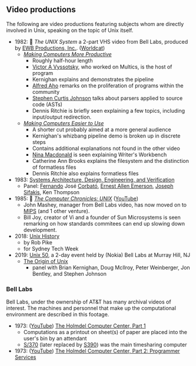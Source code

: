 ## Video productions

The following are video productions featuring subjects whom are directly involved in Unix, speaking on the topic of Unix itself.

* 1982: 📼 _The UNIX System_ a 2-part VHS video from Bell Labs, produced by [EWB Productions, Inc.](https://opencorporates.com/companies/us_nj/0100098790). ([Worldcat](http://www.worldcat.org/identities/nc-ewb%20productions%20inc/))
  * [_Making Computers More Productive_](https://www.youtube.com/watch?v=tc4ROCJYbm0)
    * Roughly half-hour length
    * [Victor A Vyssotsky](https://dl.acm.org/profile/81100332419), who worked on Multics, is the host of program
    * Kernighan explains and demonstrates the pipeline
    * [Alfred Aho](http://www.cs.columbia.edu/~aho/) remarks on the proliferation of programs within the community
    * [Stephen Curtis Johnson](https://en.wikipedia.org/wiki/Stephen_C._Johnson) talks about parsers applied to source code (ASTs)
    * Dennis Ritchie is briefly seen explaining a few topics, including input/output redirection.
  * [_Making Computers Easier to Use_](https://www.youtube.com/watch?v=XvDZLjaCJuw)
    * A shorter cut probably aimed at a more general audience
    * Kernighan's whizbang pipeline demo is broken up in discrete steps
    * Contains additional explanations not found in the other video
    * [Nina Macdonald](https://www.ninamacdonald.com/resume.htm) is seen explaining Writer's Workbench
    * Catherine Ann Brooks explains the filesystem and the distinction of formatless files
    * Dennis Ritchie also explains formatless files
* 1983: [Systems Architecture, Design, Engineering, and Verification](https://www.youtube.com/watch?v=dsMKJKTOte0)
  * Panel: [Fernando](https://amturing.acm.org/award_winners/corbato_1009471.cfm) José [Corbató](https://dblp.org/pid/c/FernandoJCorbato.html), [Ernest Allen Emerson](https://www.cs.utexas.edu/~emerson/), [Joseph Sifakis](http://www-verimag.imag.fr/~sifakis/), Ken Thompson
* 1985: 📼 [_The Computer Chronicles: UNIX_](https://archive.org/details/UNIX1985) ([YouTube](https://www.youtube.com/watch?v=0DdoGPav3fc))
  * John Mashey, manager from Bell Labs video, has now moved on to [MIPS](https://en.wikipedia.org/wiki/MIPS_Technologies) (and 1 other venture).
  * Bill Joy, creator of Vi and a founder of Sun Microsystems is seen remarking on how standards commitees can end up slowing down development.
* 2018: [Unix History](https://www.youtube.com/watch?v=_2NI6t2r_Hs&t=364s)
  * by Rob Pike
  * for Sydney Tech Week
* 2019: [Unix 50](https://www.bell-labs.com/unix50), a 2-day event held by (Nokia) Bell Labs at Murray Hill, NJ
  * [The Origin of Unix](https://www.youtube.com/watch?v=l03CF9_078I)
    - panel with Brian Kernighan, Doug McIlroy, Peter Weinberger, Jon Bentley, and Stephen Johnson


### Bell Labs

Bell Labs, under the ownership of AT&T has many archival videos of interest. The machines and personnel that make up the computational environment are described in this footage.

* 1973: ([YouTube](https://www.youtube.com/watch?v=HMYiktO0D64)) [The Holmdel Computer Center, Part 1](https://techchannel.att.com/playvideo/2012/11/28/AT&T-Archives-Holmdel-Computer-Center-Part-1)
  * Computations as a printout on sheet(s) of paper are placed into the user's bin by an attendant
  * [S/370](https://en.wikipedia.org/wiki/IBM_System/370) (later replaced by [S390](https://en.wikipedia.org/wiki/IBM_System/390)) was the main timesharing computer
* 1973: ([YouTube](https://www.youtube.com/watch?v=V9aVOIuKVUc)) [The Holmdel Computer Center, Part 2: Programmer Services](https://techchannel.att.com/playvideo/2012/11/28/AT&T-Archives-Holmdel-Computer-Center-Part-2)
